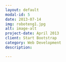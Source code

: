 ```yaml
---
layout: default
modal-id: 5
date: 2013-07-14
img: roboteng1.jpg
alt: image-alt
project-date: April 2013
client: Start Bootstrap
category: Web Development
description: 

---
```

